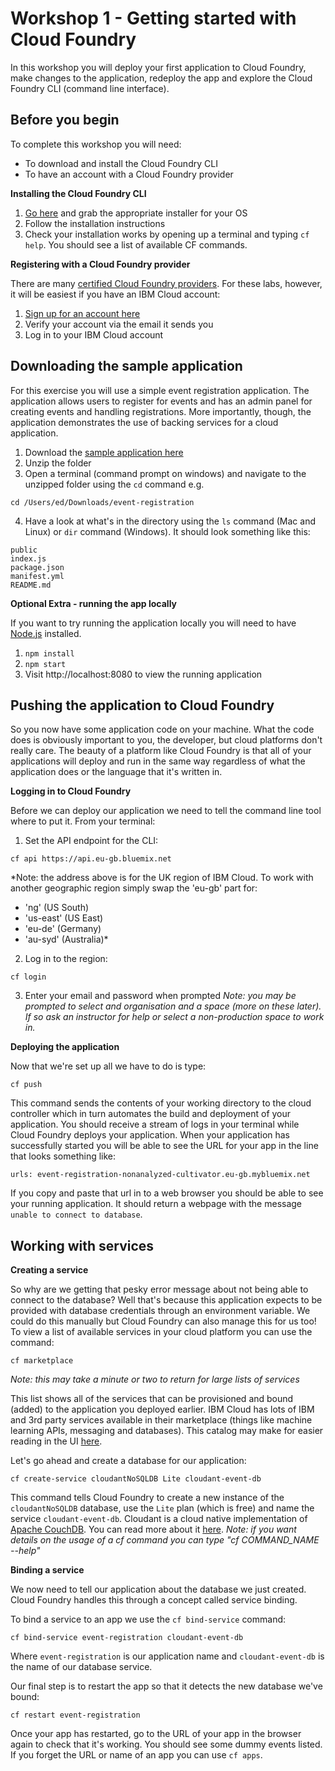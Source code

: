 # Workshop 1 - Getting started with Cloud Foundry

In this workshop you will deploy your first application to Cloud Foundry, make changes to the application, redeploy the app and explore the Cloud Foundry CLI (command line interface).

## Before you begin

To complete this workshop you will need:
- To download and install the Cloud Foundry CLI
- To have an account with a Cloud Foundry provider

**Installing the Cloud Foundry CLI**

1. [Go here](https://github.com/cloudfoundry/cli/releases) and grab the appropriate installer for your OS
2. Follow the installation instructions
3. Check your installation works by opening up a terminal and typing `cf help`. You should see a list of available CF commands.

**Registering with a Cloud Foundry provider**

There are many [certified Cloud Foundry providers](https://www.cloudfoundry.org/certified-platforms/). For these labs, however, it will be easiest if you have an IBM Cloud account:
1. [Sign up for an account here](https://ibm.biz/BdZRBh)
2. Verify your account via the email it sends you
3. Log in to your IBM Cloud account

## Downloading the sample application

For this exercise you will use a simple event registration application. The application allows users to register for events and has an admin panel for creating events and handling registrations. More importantly, though, the application demonstrates the use of backing services for a cloud application.

1. Download the [sample application here](https://github.com/edshee/CNDWorkshops/blob/master/part1/event-registration-app.zip?raw=true)
2. Unzip the folder
3. Open a terminal (command prompt on windows) and navigate to the unzipped folder using the `cd` command e.g.
```
cd /Users/ed/Downloads/event-registration
```
4. Have a look at what's in the directory using the `ls` command (Mac and Linux) or `dir` command (Windows). It should look something like this:
```
public
index.js
package.json
manifest.yml
README.md
```

**Optional Extra - running the app locally**

If you want to try running the application locally you will need to have [Node.js](https://nodejs.org/en/) installed.
1. `npm install`
2. `npm start`
3. Visit http://localhost:8080 to view the running application

## Pushing the application to Cloud Foundry

So you now have some application code on your machine. What the code does is obviously important to you, the developer, but cloud platforms don't really care. The beauty of a platform like Cloud Foundry is that all of your applications will deploy and run in the same way regardless of what the application does or the language that it's written in.

**Logging in to Cloud Foundry**

Before we can deploy our application we need to tell the command line tool where to put it. From your terminal:
1. Set the API endpoint for the CLI:
```
cf api https://api.eu-gb.bluemix.net
```
*Note: the address above is for the UK region of IBM Cloud. To work with another geographic region simply swap the 'eu-gb' part for:
- 'ng' (US South)
- 'us-east' (US East)
- 'eu-de' (Germany)
- 'au-syd' (Australia)*
2. Log in to the region:
```
cf login
```
3. Enter your email and password when prompted
*Note: you may be prompted to select and organisation and a space (more on these later). If so ask an instructor for help or select a non-production space to work in.*

**Deploying the application**

Now that we're set up all we have to do is type:
```
cf push
```
This command sends the contents of your working directory to the cloud controller which in turn automates the build and deployment of your application.
You should receive a stream of logs in your terminal while Cloud Foundry deploys your application.
When your application has successfully started you will be able to see the URL for your app in the line that looks something like:
```
urls: event-registration-nonanalyzed-cultivator.eu-gb.mybluemix.net
```
If you copy and paste that url in to a web browser you should be able to see your running application. It should return a webpage with the message `unable to connect to database`.

## Working with services

**Creating a service**

So why are we getting that pesky error message about not being able to connect to the database? Well that's because this application expects to be provided with database credentials through an environment variable. We could do this manually but Cloud Foundry can also manage this for us too!
To view a list of available services in your cloud platform you can use the command:
```
cf marketplace
```
*Note: this may take a minute or two to return for large lists of services*

This list shows all of the services that can be provisioned and bound (added) to the application you deployed earlier. IBM Cloud has lots of IBM and 3rd party services available in their marketplace (things like machine learning APIs, messaging and databases). This catalog may make for easier reading in the UI [here](https://console.bluemix.net/catalog/).

Let's go ahead and create a database for our application:
```
cf create-service cloudantNoSQLDB Lite cloudant-event-db
```
This command tells Cloud Foundry to create a new instance of the `cloudantNoSQLDB` database, use the `Lite` plan (which is free) and name the service `cloudant-event-db`. Cloudant is a cloud native implementation of [Apache CouchDB](http://couchdb.apache.org/). You can read more about it [here](https://www.ibm.com/uk-en/marketplace/database-management).
*Note: if you want details on the usage of a cf command you can type "cf COMMAND_NAME --help"*

**Binding a service**

We now need to tell our application about the database we just created. Cloud Foundry handles this through a concept called service binding.

To bind a service to an app we use the `cf bind-service` command:
```
cf bind-service event-registration cloudant-event-db
```
Where `event-registration` is our application name and `cloudant-event-db` is the name of our database service.

Our final step is to restart the app so that it detects the new database we've bound:
```
cf restart event-registration
```
Once your app has restarted, go to the URL of your app in the browser again to check that it's working. You should see some dummy events listed. If you forget the URL or name of an app you can use `cf apps`.

